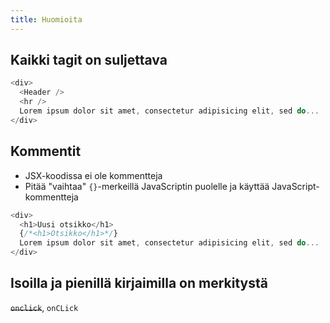 ```yaml
---
title: Huomioita
---
```


## Kaikki tagit on suljettava
```js
<div>
  <Header />
  <hr />
  Lorem ipsum dolor sit amet, consectetur adipisicing elit, sed do...
</div>
```

## Kommentit
* JSX-koodissa ei ole kommentteja
* Pitää "vaihtaa" `{}`-merkeillä JavaScriptin puolelle ja käyttää JavaScript-kommentteja
```js
<div>
  <h1>Uusi otsikko</h1>
  {/*<h1>Otsikko</h1>*/}
  Lorem ipsum dolor sit amet, consectetur adipisicing elit, sed do...
</div>
```

## Isoilla ja pienillä kirjaimilla on merkitystä
~~`onclick`~~, `onCLick`

